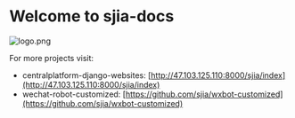 # Welcome to sjia-docs

![logo.png](https://ss3.bdstatic.com/70cFv8Sh_Q1YnxGkpoWK1HF6hhy/it/u=3318172490,3571304633&fm=26&gp=0.jpg)

For more projects visit:

* centralplatform-django-websites: [http://47.103.125.110:8000/sjia/index](http://47.103.125.110:8000/sjia/index)
* wechat-robot-customized: [https://github.com/sjia/wxbot-customized](https://github.com/sjia/wxbot-customized)

